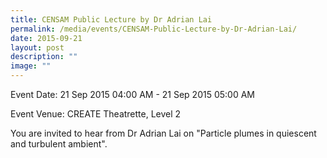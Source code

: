 ```yaml
---
title: CENSAM Public Lecture by Dr Adrian Lai
permalink: /media/events/CENSAM-Public-Lecture-by-Dr-Adrian-Lai/
date: 2015-09-21
layout: post
description: ""
image: ""
---
```

Event Date: 21 Sep 2015 04:00 AM - 21 Sep 2015 05:00 AM

Event Venue: CREATE Theatrette, Level 2

You are invited to hear from Dr Adrian Lai on "Particle plumes in quiescent and turbulent ambient".